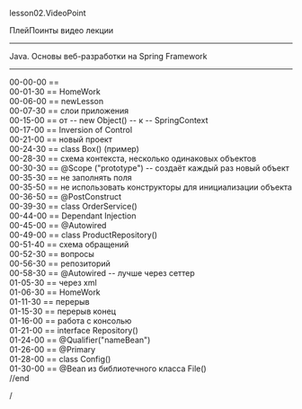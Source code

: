 
lesson02.VideoPoint

ПлейПоинты видео лекции

---
Java. Основы веб-разработки на Spring Framework

---   
00-00-00 ==   
00-01-30 == HomeWork  
00-06-00 == newLesson  
00-07-30 == слои приложения   
00-15-00 == от -- new Object() -- к -- SpringContext   
00-17-00 == Inversion of Control   
00-21-00 == новый проект     
00-24-30 == class Box() (пример)     
00-28-30 == схема контекста, несколько одинаковых объектов     
00-30-30 == @Scope ("prototype") -- создаёт каждый раз новый объект     
00-35-30 == не заполнять поля    
00-35-50 == не использовать конструкторы для инициализации объекта    
00-36-50 == @PostConstruct    
00-39-30 == class OrderService()    
00-44-00 == Dependant Injection    
00-45-00 == @Autowired    
00-49-00 == class ProductRepository()    
00-51-40 == схема обращений    
00-52-30 == вопросы    
00-56-30 == репозиторий    
00-58-30 == @Autowired -- лучше через сеттер   
01-05-30 == через xml   
01-06-30 == HomeWork   
01-11-30 == перерыв  
01-15-30 == перерыв конец  
01-16-00 == работа с консолью  
01-21-00 == interface Repository()   
01-24-00 == @Qualifier("nameBean")   
01-26-00 == @Primary   
01-28-00 == class Config()   
01-30-00 == @Bean из библиотечного класса File()   
//end  


























/